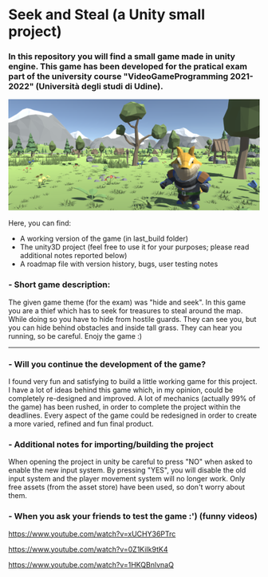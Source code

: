 # Seek and Steal (a Unity small project)
### In this repository you will find a small game made in unity engine. This game has been developed for the pratical exam part of the university course "VideoGameProgramming 2021-2022" (Università degli studi di Udine).

![png](readmeimage.png)

Here, you can find:
- A working version of the game (in last_build folder)
- The unity3D project (feel free to use it for your purposes; please read additional notes reported below)
- A roadmap file with version history, bugs, user testing notes

### - Short game description:

The given  game  theme (for the exam) was  "hide and seek".  In  this  game  you  are  a  thief which  has  to  seek  for  treasures  to  steal  around  the  map.
While  doing  so  you  have  to  hide  from  hostile  guards. They can see you, but you can hide behind obstacles and inside tall grass. They can hear you running, so be careful. Enojy the game :)

---

### - Will you continue the development of the game?

I found very fun and satisfying to build a little working game for this project. I have a lot of ideas behind this game which, in my opinion, could be completely re-designed and improved. A lot of mechanics (actually 99% of the game) has been rushed, in order to complete the project within the deadlines. Every aspect of the game could be redesigned in order to create a more varied, refined and fun final product.

### - Additional notes for importing/building the project
When opening the project in unity be careful to press "NO" when asked to enable the new input system. By pressing "YES", you will disable the old input system and the player movement system will no longer work. Only free assets (from the asset store) have been used, so don't worry about them.


### - When you ask your friends to test the game :') (funny videos)

https://www.youtube.com/watch?v=xUCHY36PTrc

https://www.youtube.com/watch?v=0Z1KiIk9tK4

https://www.youtube.com/watch?v=1HKQBnlvnaQ
 
